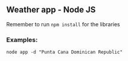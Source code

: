 ## Weather app - Node JS

Remember to run ```npm install``` for the libraries

### Examples:

```
node app -d "Punta Cana Dominican Republic"

```